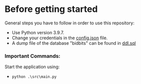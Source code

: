# Before getting started

General steps you have to follow in order to use this repository:

- Use Python version 3.9.7.
- Change your credentials in the [config.json](src/config.json) file.
- A dump file of the database "bidbits" can be found in [ddl.sql](src//backend/ddl.sql)

### Important Commands:

Start the application using:

- `python .\src\main.py`
